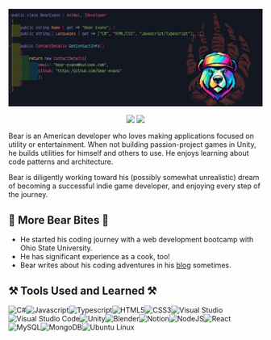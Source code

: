 <p align="center">
<img src="bear-banner.png">
</p>

<p align="center">
<a href="mailto:bear-evans@outlook.com"><img src="https://img.shields.io/badge/Gmail-D14836?style=for-the-badge&logo=gmail&logoColor=white" /></a>   <a href="https://www.linkedin.com/in/bear-evans/"><img src="https://img.shields.io/badge/LinkedIn-0077B5?style=for-the-badge&logo=linkedin&logoColor=white" /></a>
</p>

Bear is an American developer who loves making applications focused on utility or entertainment. When not building passion-project games in Unity, he builds utilities for himself and others to use. He enjoys learning about code patterns and architecture.

Bear is diligently working toward his (possibly somewhat unrealistic) dream of becoming a successful indie game developer, and enjoying every step of the journey.

## 🐻 More Bear Bites 🐻

- He started his coding journey with a web development bootcamp with Ohio State University.
- He has significant experience as a cook, too!
- Bear writes about his coding adventures in his [blog](https://dev.to/bearevans) sometimes.

## ⚒️ Tools Used and Learned ⚒️

<img src="https://cdn.jsdelivr.net/gh/devicons/devicon@latest/icons/csharp/csharp-original.svg" alt="C#" width="45" height="45"/><img src="https://cdn.jsdelivr.net/gh/devicons/devicon@latest/icons/javascript/javascript-original.svg" alt="Javascript" width="45" height="45"/><img src="https://cdn.jsdelivr.net/gh/devicons/devicon@latest/icons/typescript/typescript-original.svg" alt="Typescript" width="45" height="45"/><img src="https://cdn.jsdelivr.net/gh/devicons/devicon@latest/icons/html5/html5-original.svg" alt="HTML5" width="45" height="45"/><img src="https://cdn.jsdelivr.net/gh/devicons/devicon@latest/icons/css3/css3-original.svg" alt="CSS3" width="45" height="45"/><img src="https://cdn.jsdelivr.net/gh/devicons/devicon@latest/icons/visualstudio/visualstudio-original.svg" alt="Visual Studio" width="45" height="45"/><img src="https://cdn.jsdelivr.net/gh/devicons/devicon@latest/icons/vscode/vscode-original.svg" alt="Visual Studio Code" width="45" height="45"/><img src="https://cdn.jsdelivr.net/gh/devicons/devicon@latest/icons/unity/unity-original.svg" alt="Unity" width="45" height="45"/><img src="https://cdn.jsdelivr.net/gh/devicons/devicon@latest/icons/blender/blender-original.svg" alt="Blender" width="45" height="45"/><img src="https://cdn.jsdelivr.net/gh/devicons/devicon@latest/icons/notion/notion-original.svg" alt="Notion" width="45" height="45"/><img src="https://cdn.jsdelivr.net/gh/devicons/devicon@latest/icons/nodejs/nodejs-original.svg" alt="NodeJS" width="45" height="45"/><img src="https://cdn.jsdelivr.net/gh/devicons/devicon@latest/icons/react/react-original.svg" alt="React" width="45" height="45"/><img src="https://cdn.jsdelivr.net/gh/devicons/devicon@latest/icons/mysql/mysql-original.svg" alt="MySQL" width="45" height="45"/><img src="https://cdn.jsdelivr.net/gh/devicons/devicon@latest/icons/mongodb/mongodb-original.svg" alt="MongoDB" width="45" height="45"/><img src="https://cdn.jsdelivr.net/gh/devicons/devicon@latest/icons/ubuntu/ubuntu-original.svg" alt="Ubuntu Linux" width="45" height="45"/>

